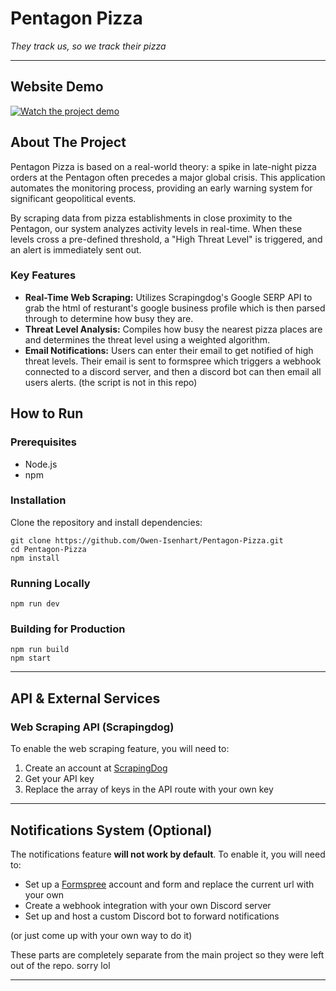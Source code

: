 
# Pentagon Pizza

*They track us, so we track their pizza*

---

## Website Demo

[![Watch the project demo](https://i.ytimg.com/vi/4N528p4Y6-c/maxresdefault.jpg?sqp=-oaymwEmCIAKENAF8quKqQMa8AEB-AH-CYAC0AWKAgwIABABGEAgZShJMA8=&amp;rs=AOn4CLDU06cX0KASoe_nZRdi7fgXWzMS6g)](https://youtu.be/4N528p4Y6-c?si=98oDxe8Q_R9CAnlq)

## About The Project

Pentagon Pizza is based on a real-world theory: a spike in late-night pizza orders at the Pentagon often precedes a major global crisis. This application automates the monitoring process, providing an early warning system for significant geopolitical events.

By scraping data from pizza establishments in close proximity to the Pentagon, our system analyzes activity levels in real-time. When these levels cross a pre-defined threshold, a "High Threat Level" is triggered, and an alert is immediately sent out.

### Key Features

* **Real-Time Web Scraping:** Utilizes Scrapingdog's Google SERP API to grab the html of resturant's google business profile which is then parsed through to determine how busy they are.
* **Threat Level Analysis:** Compiles how busy the nearest pizza places are and determines the threat level using a weighted algorithm.
* **Email Notifications:** Users can enter their email to get notified of high threat levels. Their email is sent to formspree which triggers a webhook connected to a discord server, and then a discord bot can then email all users alerts. (the script is not in this repo)

## How to Run

### Prerequisites

- Node.js
- npm

### Installation

Clone the repository and install dependencies:

```
git clone https://github.com/Owen-Isenhart/Pentagon-Pizza.git
cd Pentagon-Pizza
npm install
```

### Running Locally

```
npm run dev
```

### Building for Production

```
npm run build
npm start
```

---

## API & External Services

### Web Scraping API (Scrapingdog)

To enable the web scraping feature, you will need to:

1. Create an account at [ScrapingDog](https://www.scrapingdog.com/)
2. Get your API key
3. Replace the array of keys in the API route with your own key

---

## Notifications System (Optional)

The notifications feature **will not work by default**. To enable it, you will need to:

- Set up a [Formspree](https://formspree.io/) account and form and replace the current url with your own
- Create a webhook integration with your own Discord server
- Set up and host a custom Discord bot to forward notifications

(or just come up with your own way to do it)

These parts are completely separate from the main project so they were left out of the repo. sorry lol

---